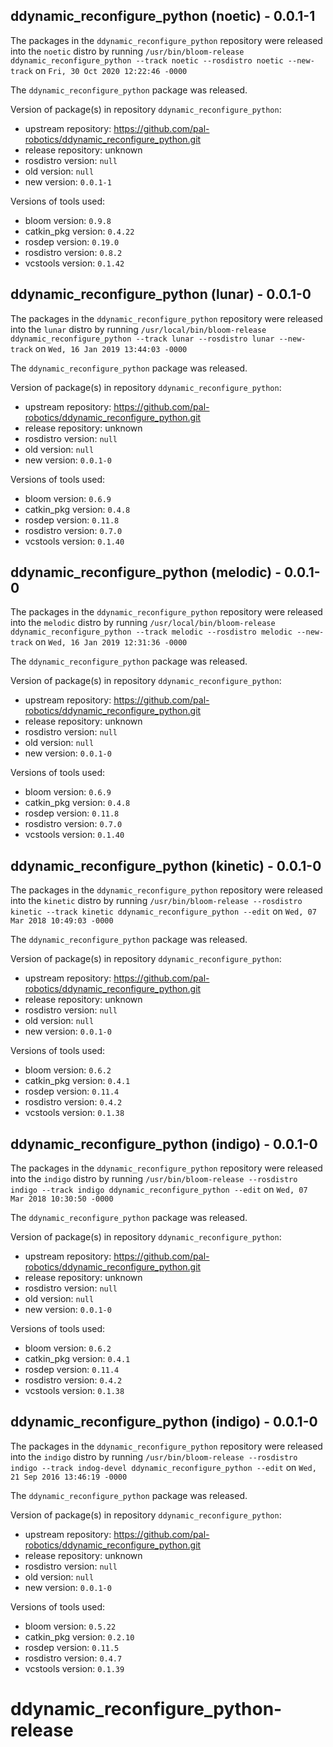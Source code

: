 ## ddynamic_reconfigure_python (noetic) - 0.0.1-1

The packages in the `ddynamic_reconfigure_python` repository were released into the `noetic` distro by running `/usr/bin/bloom-release ddynamic_reconfigure_python --track noetic --rosdistro noetic --new-track` on `Fri, 30 Oct 2020 12:22:46 -0000`

The `ddynamic_reconfigure_python` package was released.

Version of package(s) in repository `ddynamic_reconfigure_python`:

- upstream repository: https://github.com/pal-robotics/ddynamic_reconfigure_python.git
- release repository: unknown
- rosdistro version: `null`
- old version: `null`
- new version: `0.0.1-1`

Versions of tools used:

- bloom version: `0.9.8`
- catkin_pkg version: `0.4.22`
- rosdep version: `0.19.0`
- rosdistro version: `0.8.2`
- vcstools version: `0.1.42`


## ddynamic_reconfigure_python (lunar) - 0.0.1-0

The packages in the `ddynamic_reconfigure_python` repository were released into the `lunar` distro by running `/usr/local/bin/bloom-release ddynamic_reconfigure_python --track lunar --rosdistro lunar --new-track` on `Wed, 16 Jan 2019 13:44:03 -0000`

The `ddynamic_reconfigure_python` package was released.

Version of package(s) in repository `ddynamic_reconfigure_python`:

- upstream repository: https://github.com/pal-robotics/ddynamic_reconfigure_python.git
- release repository: unknown
- rosdistro version: `null`
- old version: `null`
- new version: `0.0.1-0`

Versions of tools used:

- bloom version: `0.6.9`
- catkin_pkg version: `0.4.8`
- rosdep version: `0.11.8`
- rosdistro version: `0.7.0`
- vcstools version: `0.1.40`


## ddynamic_reconfigure_python (melodic) - 0.0.1-0

The packages in the `ddynamic_reconfigure_python` repository were released into the `melodic` distro by running `/usr/local/bin/bloom-release ddynamic_reconfigure_python --track melodic --rosdistro melodic --new-track` on `Wed, 16 Jan 2019 12:31:36 -0000`

The `ddynamic_reconfigure_python` package was released.

Version of package(s) in repository `ddynamic_reconfigure_python`:

- upstream repository: https://github.com/pal-robotics/ddynamic_reconfigure_python.git
- release repository: unknown
- rosdistro version: `null`
- old version: `null`
- new version: `0.0.1-0`

Versions of tools used:

- bloom version: `0.6.9`
- catkin_pkg version: `0.4.8`
- rosdep version: `0.11.8`
- rosdistro version: `0.7.0`
- vcstools version: `0.1.40`


## ddynamic_reconfigure_python (kinetic) - 0.0.1-0

The packages in the `ddynamic_reconfigure_python` repository were released into the `kinetic` distro by running `/usr/bin/bloom-release --rosdistro kinetic --track kinetic ddynamic_reconfigure_python --edit` on `Wed, 07 Mar 2018 10:49:03 -0000`

The `ddynamic_reconfigure_python` package was released.

Version of package(s) in repository `ddynamic_reconfigure_python`:

- upstream repository: https://github.com/pal-robotics/ddynamic_reconfigure_python.git
- release repository: unknown
- rosdistro version: `null`
- old version: `null`
- new version: `0.0.1-0`

Versions of tools used:

- bloom version: `0.6.2`
- catkin_pkg version: `0.4.1`
- rosdep version: `0.11.4`
- rosdistro version: `0.4.2`
- vcstools version: `0.1.38`


## ddynamic_reconfigure_python (indigo) - 0.0.1-0

The packages in the `ddynamic_reconfigure_python` repository were released into the `indigo` distro by running `/usr/bin/bloom-release --rosdistro indigo --track indigo ddynamic_reconfigure_python --edit` on `Wed, 07 Mar 2018 10:30:50 -0000`

The `ddynamic_reconfigure_python` package was released.

Version of package(s) in repository `ddynamic_reconfigure_python`:

- upstream repository: https://github.com/pal-robotics/ddynamic_reconfigure_python.git
- release repository: unknown
- rosdistro version: `null`
- old version: `null`
- new version: `0.0.1-0`

Versions of tools used:

- bloom version: `0.6.2`
- catkin_pkg version: `0.4.1`
- rosdep version: `0.11.4`
- rosdistro version: `0.4.2`
- vcstools version: `0.1.38`


## ddynamic_reconfigure_python (indigo) - 0.0.1-0

The packages in the `ddynamic_reconfigure_python` repository were released into the `indigo` distro by running `/usr/bin/bloom-release --rosdistro indigo --track indog-devel ddynamic_reconfigure_python --edit` on `Wed, 21 Sep 2016 13:46:19 -0000`

The `ddynamic_reconfigure_python` package was released.

Version of package(s) in repository `ddynamic_reconfigure_python`:

- upstream repository: https://github.com/pal-robotics/ddynamic_reconfigure_python.git
- release repository: unknown
- rosdistro version: `null`
- old version: `null`
- new version: `0.0.1-0`

Versions of tools used:

- bloom version: `0.5.22`
- catkin_pkg version: `0.2.10`
- rosdep version: `0.11.5`
- rosdistro version: `0.4.7`
- vcstools version: `0.1.39`


# ddynamic_reconfigure_python-release